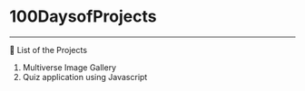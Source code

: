 # 100DaysofProjects
<hr>

📁 List of the Projects  
1. Multiverse Image Gallery
2. Quiz application using Javascript

